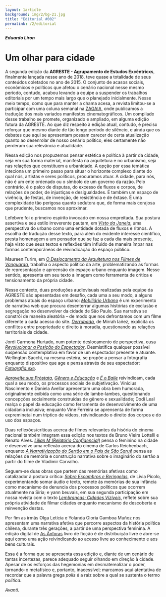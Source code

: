 ```yaml
---
layout: 1article
background: img/2/bg-21.jpg
title: "Editorial #002"
permalink: /2/editorial
---
```


___Eduardo Liron___

# Um olhar para cidade

A segunda edição da __AGRESTE - Agrupamento de Estudos Excêntricxs__, finalmente lançada nesse ano de 2018, teve quase a totalidade de seus conteúdos coletados no ano de 2015. O conjunto de acasos sociais, econômicos e políticos que afetou o cenário nacional nesse mesmo período, contudo, acabou levando a equipe a suspender os trabalhos editoriais por um tempo mais largo que o planejado inicialmente. Nesse meio tempo, como que para manter a chama acesa, a revista limitou-se a participar com uma coluna semanal na [ZAGAIA](http://zagaiaemrevista.com.br/author/agreste/), onde publicamos a tradução dos mais variados manifestos cinematográficos. Um compilado desse trabalho se promete, organizado e ampliado, em alguma edição futura da AGRESTE. Ao que diz respeito à edição atual, contudo, é preciso reforçar que mesmo diante de tão longo período de silêncio, e ainda que os debates que aqui se apresentam possam carecer de certa atualização quanto ao desenrolar de nosso cenário político, eles certamente não perderam sua relevância e atualidade.

Nessa edição nos propuzemos pensar estética e política à partir da cidade, seja em sua forma material, manifesta na arquitetura e no urbanismo, seja nas relações que constituem a urbanidade. A opção por essa temática inteciona um primeiro passo para situar o horizonte complexo diante do qual nós, artistas e seres políticos, procuramos atuar. A cidade, para nós, não é um ente ordenado ou o símbolo de um governo da razão. Pelo contrário, é o palco de disputas, do excesso de fluxos e corpos, de relações de poder, de injustiças e desigualdades. É também um espaço de vivência, de festas, de invenção, de resistência e de êxtase. É uma complexidade tão perigosa quanto sedutora que, de forma mais corajosa que prudente, buscamos nos aproximar.

Lefebvre foi o primeiro espírito invocado em nossa empreitada. Sua postura assertiva e seu estilo irreverente pautam, em [_Visto da Janela_](/2/Visto_da_janela), uma perspectiva do urbano como uma entidade dotada de fluxos e ritmos. A escolha de tradução desse texto, para além do evidente interesse científico, presta homenagem a um pensador que se faz a cada dia mais presente, haja visto que seus textos e reflexões têm influido de maneira ímpar nas formas contemporâneas de reivindicação do espaço público.

Maureen Turim, em [_O Deslocamento da Arquitetura nos Filmes de Vanguarda_](/2/O_deslocamento_da_arquitetura), trabalha o aspecto político da arte, problematizando as formas de representação e apreensão do espaço urbano enquanto imagem. Nesse sentido, apresenta em seu texto a imagem como ferramenta de crítica e tensionamento da própria cidade.

Nesse contexto, duas produções audiovisuais realizadas pela equipe da AGRESTE são apesentadas em desafio, cada uma a seu modo, a alguns problemas atuais do espaço urbano: [_Mobiliário Urbano_](http://moburb.org) é um experimento de narrativa web que procura desenterrar algumas histórias de exclusão e segregação no desenvolver da cidade de São Paulo. Sua narrativa se constrói de maneira aleatória – de modo que nos defrontamos com um filme diferente a cada acesso do site. [_Derrubada_](/2/Derrubada), de Mirrah Iañez, explicita os conflitos entre propriedade e direito à moradia, questionando as relações territoriais da cidade.

Jordi Carmona Hurtado, num potente deslocamento de perspectiva, ousa [_Revolucionar a Posição do Espectador_](/2/Revolucionar). Desmistifica qualquer possível suspensão contemplativa em favor de um espectador presente e atuante. Wellington Sacchi, na mesma esteira, se propõe a pensar a fotografia enquanto dispositivo que age e pensa através de seu espectador: [_Fotografia.exe_](/2/Fotografia_exe).

[_Aproveite sua Próstata_](/2/Prostata), [_Gênero e Educação_](/2/Genero_e_educacao) e [_É o Baile_](/2/E_o_baile) reivindicam, cada qual a seu modo, os processos sociais de subjetivação. Vinícius Nascimento e Daniela Avellar apresentam uma obra bem humorada, originalmente exibida como uma série de lambe-lambes, questionando concepções socialmente construídas de gênero e sexualidade; Dodi Leal realça o papel da educação como ferramenta de desenvolvimento de uma cidadania inclusiva; enquanto Vine Ferreira se aprensenta de forma expreminetal num tríptico de vídeos, reivindicando o direito dos corpos e do uso dos espaços.

Duas reflexões/críticas acerca de filmes relevantes da hisória do cinema nacional também integram essa edição nos textos de Bruno Vieira Lottelli e Renato Alves. [_Lilian M (Relatório Confidencial)_](/2/Lilian_M) pensa o feminino na cidade e desenvolve uma reflexão acerca do cinema de Carlos Reichenbach, enquanto [_A Narrativização do Sertão em o País de São Saruê_](/2/A_narativizacao_do_sertao) pensa as relações de memória e construção narrativa sobre o imaginário do sertão a partir do filme de Vladimir Carvalho.

Seguem-se duas obras que partem das memórias afetivas como catalizador à postura crítica: [_Sobre Escombros e Beringelas_](/2/Sobre_escombros), de Lívia Pícolo, experimentando somar áudio e texto, remete às memórias de sua infância como mecanismo de denuncia dos processos políticos que ocorrem atualmente na Síria; e yann beuvais, em sua segunda participação em nossa revista com o texto [_Lembranças: Cidades Vizíveis_](/2/Lembrancas), reflete sobre sua própria atividade de filmar cidades enquanto mecanismo de descoberta e reinvenção destas.

Por fim as irmãs Olga Letícia e Yolanda Gloria Gamboa Muñoz nos apresentam uma narrativa afetiva que percorre aspectos da história política chilena, durante três gerações, a partir de uma perspectiva feminina. A edição digital de [As Ânforas](/2/As_Anforas) livro de ficção é de distribuição livre e abre-se aqui como uma ação reivindicando ao acesso livre ao conhecimento e aos bens culturais.

Essa é a forma que se apresenta essa edição e, diante de um cenário de tantas incertezas, parece adequado seguir olhando em direção à cidade. Apesar de os esforços das hegemonias em desmaterealizar o poder, tornando-o metafísico e, portanto, inacessível; marcamos aqui atentativa de recordar que a palavra grega _polis_ é a raiz sobre a qual se sustenta o termo _política_.

_Avanti_.

